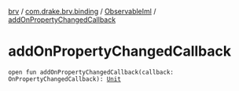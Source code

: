 [brv](../../index.md) / [com.drake.brv.binding](../index.md) / [ObservableIml](index.md) / [addOnPropertyChangedCallback](./add-on-property-changed-callback.md)

# addOnPropertyChangedCallback

`open fun addOnPropertyChangedCallback(callback: OnPropertyChangedCallback): `[`Unit`](https://kotlinlang.org/api/latest/jvm/stdlib/kotlin/-unit/index.html)